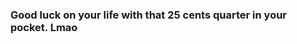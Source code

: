 ### Good luck on your life with that 25 cents quarter in your pocket. Lmao

[](../image/laughEmo.png)

